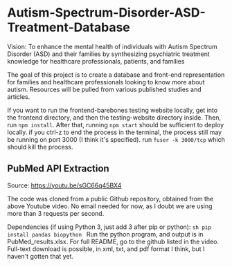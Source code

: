 # Autism-Spectrum-Disorder-ASD-Treatment-Database

Vision: To enhance the mental health of individuals with Autism Spectrum Disorder (ASD)
and their families by synthesizing psychiatric treatment knowledge for healthcare
professionals, patients, and families

The goal of this project is to create a database and front-end representation for families and
healthcare professionals looking to know more about autism. Resources will be pulled from various
published studies and articles.

If you want to run the frontend-barebones testing website locally, get into the frontend directory, and then the testing-website directory inside. 
Then, run ```npm install```. After that, running ```npm start``` should be sufficient to deploy locally. if you ctrl-z to 
end the process in the terminal, the process still may be running on port 3000 (I think it's specified). run ```fuser -k 3000/tcp``` 
which should kill the process. 

## PubMed API Extraction
Source: https://youtu.be/sGC66q45BX4

The code was cloned from a public Github repository, obtained from the above Youtube video.
No email needed for now, as I doubt we are using more than 3 requests per second.

Dependencies (if using Python 3, just add 3 after pip or python): 
    ```sh
    pip install pandas biopython
    ```
Run the python program, and output is in PubMed_results.xlsx.
For full README, go to the github listed in the video.
Full-text download is possible, in xml, txt, and pdf format I think, but I haven't gotten that yet.
